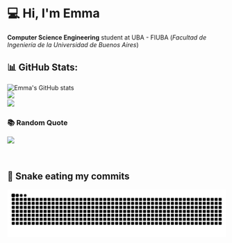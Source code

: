# 💻 Hi, I'm Emma

**Computer Science Engineering** student at UBA - FIUBA (*Facultad de Ingeniería de la Universidad de Buenos Aires*)


## 📊 GitHub Stats:
![Emma's GitHub stats](https://github-readme-stats-emcastas-projects.vercel.app/api?username=EmCasta&theme=vue-dark&hide_border=false&include_all_commits=true&count_private=true&show_icons=true&rank_icon=github)<br/>
![](https://nirzak-streak-stats.vercel.app/?user=EmCasta&theme=vue-dark&hide_border=fals)<br/>
![](https://github-readme-stats-emcastas-projects.vercel.app/api/top-langs/?username=EmCasta&theme=vue-dark&hide_border=false&include_all_commits=true&count_private=true&layout=compact&langs_count=19&hide=CSS,HTML,JavaScript,Dockerfile,Slash,Makefile,Prolog)
</br>

### 📚 Random Quote
![](https://quotes-github-readme.vercel.app/api?type=vetical&theme=tokyonight)

<!-- Proudly created with GPRM ( https://gprm.itsvg.in ) -->
</br>

## 🐍 Snake eating my commits
<picture>
  <source media="(prefers-color-scheme: dark)" srcset="https://raw.githubusercontent.com/EmCasta/EmCasta/output/github-contribution-grid-snake-dark.svg">
  <source media="(prefers-color-scheme: light)" srcset="https://raw.githubusercontent.com/EmCasta/EmCasta/output/github-contribution-grid-snake.svg">
  <img alt="github contribution grid snake animation" src="https://raw.githubusercontent.com/EmCasta/EmCasta/output/github-contribution-grid-snake.svg">
</picture>    

###
<!--
<picture>
  <source media="(prefers-color-scheme: dark)" srcset="https://raw.githubusercontent.com/EmCasta/EmCasta/output/pacman-contribution-graph-dark.svg">
  <source media="(prefers-color-scheme: light)" srcset="https://raw.githubusercontent.com/EmCasta/EmCasta/output/pacman-contribution-graph.svg">
  <img alt="pacman contribution graph" src="https://raw.githubusercontent.com/EmCasta/EmCasta/output/pacman-contribution-graph.svg">
</picture>
-->

<!--
### 🛠️ Languages and Tools

<p align="left"> <a href="https://www.python.org" target="_blank" rel="noreferrer"> <img src="https://raw.githubusercontent.com/devicons/devicon/master/icons/python/python-original.svg" alt="python" width="40" height="40"/> </a> <a href="https://www.cprogramming.com/" target="_blank" rel="noreferrer"> <img src="https://raw.githubusercontent.com/devicons/devicon/master/icons/c/c-original.svg" alt="c" width="40" height="40"/> </a>  <a href="https://golang.org" target="_blank" rel="noreferrer"> <img src="https://raw.githubusercontent.com/devicons/devicon/master/icons/go/go-original.svg" alt="go" width="40" height="40"/> </a> <a href="https://www.java.com" target="_blank" rel="noreferrer"> <img src="https://raw.githubusercontent.com/devicons/devicon/master/icons/java/java-original.svg" alt="java" width="40" height="40"/> </a> <a href="https://www.linux.org/" target="_blank" rel="noreferrer"> <img src="https://raw.githubusercontent.com/devicons/devicon/master/icons/linux/linux-original.svg" alt="linux" width="40" height="40"/> </a> 
  <a href="https://git-scm.com/" target="_blank" rel="noreferrer"> <img src="https://www.vectorlogo.zone/logos/git-scm/git-scm-icon.svg" alt="git" width="40" height="40"/> </a>
<a href="https://www.gnu.org/software/bash/" target="_blank" rel="noreferrer"> <img src="https://www.vectorlogo.zone/logos/gnu_bash/gnu_bash-icon.svg" alt="bash" width="40" height="40"/> </a>
<a href="https://www.arduino.cc/" target="_blank" rel="noreferrer"> <img src="https://cdn.worldvectorlogo.com/logos/arduino-1.svg" alt="arduino" width="40" height="40"/> </a> </p>


### ⚡ Github Stats


<p>&nbsp;<img align="center" src="https://github-readme-stats.vercel.app/api?username=emcasta&show_icons=true&locale=en" alt="emcasta" /></p>

-->
